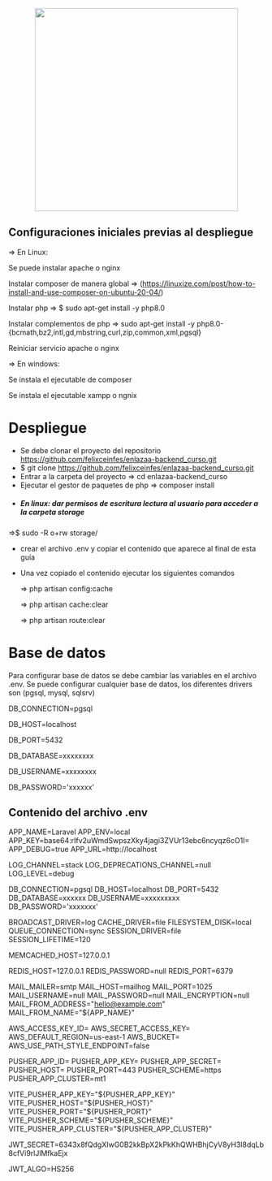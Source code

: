 <p align="center"><a href="https://laravel.com" target="_blank"><img src="https://raw.githubusercontent.com/laravel/art/master/logo-lockup/5%20SVG/2%20CMYK/1%20Full%20Color/laravel-logolockup-cmyk-red.svg" width="400"></a></p>



## Configuraciones iniciales previas al despliegue



=> En Linux:

Se puede instalar apache o nginx

 Instalar composer de manera global => (https://linuxize.com/post/how-to-install-and-use-composer-on-ubuntu-20-04/) 

 Instalar php => $ sudo apt-get install -y php8.0
 
 Instalar complementos de php => sudo apt-get install -y php8.0-{bcmath,bz2,intl,gd,mbstring,curl,zip,common,xml,pgsql}

Reiniciar servicio apache o nginx


=> En windows:

Se instala el ejecutable de composer 

Se instala el ejecutable xampp o ngnix


# Despliegue

- Se debe clonar el proyecto del repositorio https://github.com/felixceinfes/enlazaa-backend_curso.git
- $ git clone https://github.com/felixceinfes/enlazaa-backend_curso.git
- Entrar a la carpeta del proyecto => cd enlazaa-backend_curso
- Ejecutar el gestor de paquetes de php => composer install
- ##### En linux: dar permisos de escritura lectura al usuario para acceder a la carpeta storage 
=>$ sudo -R o+rw storage/

- crear el archivo .env y copiar el contenido que aparece al final de esta guía
- Una vez copiado el contenido ejecutar los siguientes comandos

    => php artisan config:cache
    
    => php artisan cache:clear
    
    => php artisan route:clear
    

# Base de datos

Para configurar base de datos se debe cambiar las variables en el archivo .env.  Se puede configurar cualquier base de datos, los diferentes drivers son (pgsql, mysql, sqlsrv)

DB_CONNECTION=pgsql 

DB_HOST=localhost

DB_PORT=5432

DB_DATABASE=xxxxxxxx

DB_USERNAME=xxxxxxxx

DB_PASSWORD='xxxxxx'



## Contenido del archivo .env
APP_NAME=Laravel
APP_ENV=local
APP_KEY=base64:rIfv2uWmdSwpszXky4jagi3ZVUr13ebc6ncyqz6cO1I=
APP_DEBUG=true
APP_URL=http://localhost

LOG_CHANNEL=stack
LOG_DEPRECATIONS_CHANNEL=null
LOG_LEVEL=debug

DB_CONNECTION=pgsql
DB_HOST=localhost
DB_PORT=5432
DB_DATABASE=xxxxxx
DB_USERNAME=xxxxxxxxx
DB_PASSWORD='xxxxxxx'

BROADCAST_DRIVER=log
CACHE_DRIVER=file
FILESYSTEM_DISK=local
QUEUE_CONNECTION=sync
SESSION_DRIVER=file
SESSION_LIFETIME=120

MEMCACHED_HOST=127.0.0.1

REDIS_HOST=127.0.0.1
REDIS_PASSWORD=null
REDIS_PORT=6379

MAIL_MAILER=smtp
MAIL_HOST=mailhog
MAIL_PORT=1025
MAIL_USERNAME=null
MAIL_PASSWORD=null
MAIL_ENCRYPTION=null
MAIL_FROM_ADDRESS="hello@example.com"
MAIL_FROM_NAME="${APP_NAME}"

AWS_ACCESS_KEY_ID=
AWS_SECRET_ACCESS_KEY=
AWS_DEFAULT_REGION=us-east-1
AWS_BUCKET=
AWS_USE_PATH_STYLE_ENDPOINT=false

PUSHER_APP_ID=
PUSHER_APP_KEY=
PUSHER_APP_SECRET=
PUSHER_HOST=
PUSHER_PORT=443
PUSHER_SCHEME=https
PUSHER_APP_CLUSTER=mt1

VITE_PUSHER_APP_KEY="${PUSHER_APP_KEY}"
VITE_PUSHER_HOST="${PUSHER_HOST}"
VITE_PUSHER_PORT="${PUSHER_PORT}"
VITE_PUSHER_SCHEME="${PUSHER_SCHEME}"
VITE_PUSHER_APP_CLUSTER="${PUSHER_APP_CLUSTER}"

JWT_SECRET=6343x8fQdgXIwG0B2kkBpX2kPkKhQWHBhjCyV8yH3l8dqLb8cfVi9rlJlMfkaEjx

JWT_ALGO=HS256


